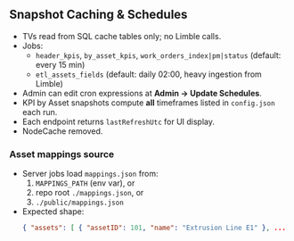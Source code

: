 ## Snapshot Caching & Schedules
- TVs read from SQL cache tables only; no Limble calls.
- Jobs:
  - `header_kpis`, `by_asset_kpis`, `work_orders_index|pm|status` (default: every 15 min)
  - `etl_assets_fields` (default: daily 02:00, heavy ingestion from Limble)
- Admin can edit cron expressions at **Admin → Update Schedules**.
- KPI by Asset snapshots compute **all** timeframes listed in `config.json` each run.
- Each endpoint returns `lastRefreshUtc` for UI display.
- NodeCache removed.

### Asset mappings source
- Server jobs load `mappings.json` from:
  1) `MAPPINGS_PATH` (env var), or
  2) repo root `./mappings.json`, or
  3) `./public/mappings.json`
- Expected shape: 
  ```json
  { "assets": [ { "assetID": 101, "name": "Extrusion Line E1" }, ... ] }
  ```

